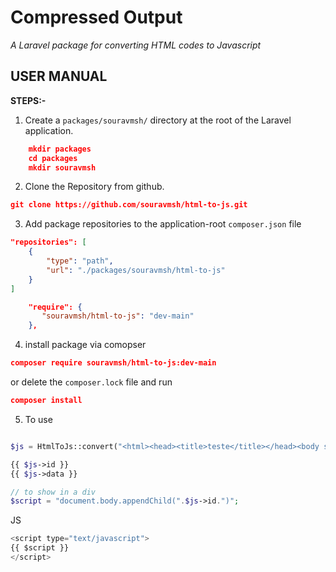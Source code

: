 # Compressed Output
*A Laravel package for converting HTML codes to Javascript*

## USER MANUAL 
**STEPS:-**
1. Create a `packages/souravmsh/` directory at the root of the Laravel application.
```json
	mkdir packages
	cd packages
	mkdir souravmsh
```
2. Clone the Repository from github.
```json
git clone https://github.com/souravmsh/html-to-js.git
```
3. Add package repositories to the application-root `composer.json` file

```json
"repositories": [ 
    {
        "type": "path",
        "url": "./packages/souravmsh/html-to-js"
    } 
]
```
```json
    "require": { 
       "souravmsh/html-to-js": "dev-main"
    },
```

4. install package via comopser
```json
composer require souravmsh/html-to-js:dev-main
```
or delete the ```composer.lock``` file and run
```json
composer install
```
5. To use



```php

$js = HtmlToJs::convert("<html><head><title>teste</title></head><body style='background:red;'>ola <span id='testando'>teste</span> do mundo</body></html>");

{{ $js->id }}
{{ $js->data }}

// to show in a div 
$script = "document.body.appendChild(".$js->id.")";
```

JS
```js
<script type="text/javascript">
{{ $script }}
</script>
```